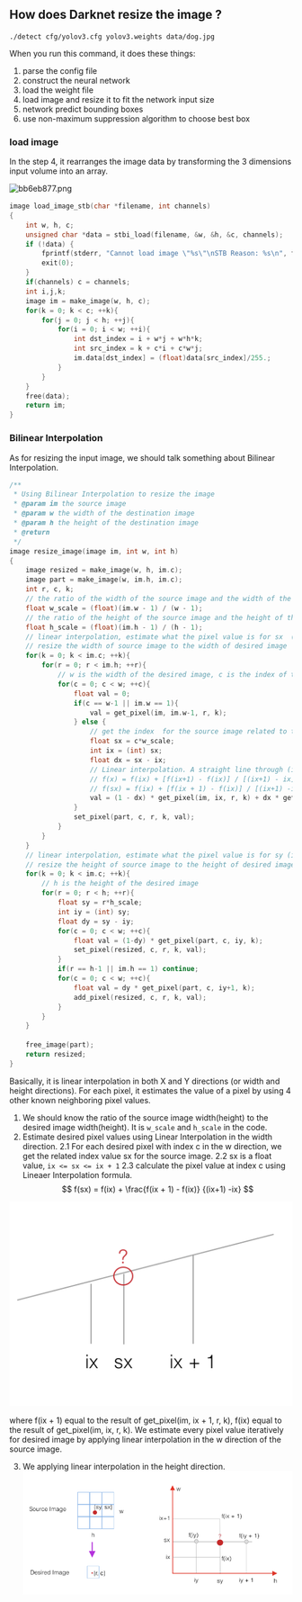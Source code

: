 ## How does Darknet resize the image ? 

```
./detect cfg/yolov3.cfg yolov3.weights data/dog.jpg 
```
When you run this command, it does these things: 

1. parse the config file 
2. construct the neural network 
3. load the weight file 
4. load image and resize it to fit the network input size
5. network predict bounding boxes
6. use non-maximum suppression algorithm to choose best box


### load image 

In the step 4, it rearranges the image data by transforming the 3 dimensions input volume into an array. 

![bb6eb877.png](:storage/./attachments/bb6eb877.png)
```c++
image load_image_stb(char *filename, int channels)
{
    int w, h, c;
    unsigned char *data = stbi_load(filename, &w, &h, &c, channels);
    if (!data) {
        fprintf(stderr, "Cannot load image \"%s\"\nSTB Reason: %s\n", filename, stbi_failure_reason());
        exit(0);
    }
    if(channels) c = channels;
    int i,j,k;
    image im = make_image(w, h, c);
    for(k = 0; k < c; ++k){
        for(j = 0; j < h; ++j){
            for(i = 0; i < w; ++i){
                int dst_index = i + w*j + w*h*k;
                int src_index = k + c*i + c*w*j;
                im.data[dst_index] = (float)data[src_index]/255.;
            }
        }
    }
    free(data);
    return im;
}

```

### Bilinear Interpolation

As for resizing the input image, we should talk something about Bilinear Interpolation.

```c++
/**
 * Using Bilinear Interpolation to resize the image
 * @param im the source image
 * @param w the width of the destination image
 * @param h the height of the destination image
 * @return
 */
image resize_image(image im, int w, int h)
{
    image resized = make_image(w, h, im.c);   
    image part = make_image(w, im.h, im.c);
    int r, c, k;
    // the ratio of the width of the source image and the width of the destination image
    float w_scale = (float)(im.w - 1) / (w - 1);
    // the ratio of the height of the source image and the height of the destination image
    float h_scale = (float)(im.h - 1) / (h - 1);
    // linear interpolation, estimate what the pixel value is for sx  (ix <= sx < ix +1)
    // resize the width of source image to the width of desired image
    for(k = 0; k < im.c; ++k){
        for(r = 0; r < im.h; ++r){
            // w is the width of the desired image, c is the index of the pixel in the desired image
            for(c = 0; c < w; ++c){
                float val = 0;
                if(c == w-1 || im.w == 1){
                    val = get_pixel(im, im.w-1, r, k);
                } else {
                    // get the index  for the source image related to the index c for a desired image
                    float sx = c*w_scale;
                    int ix = (int) sx;
                    float dx = sx - ix;
                    // Linear interpolation. A straight line through (ix, f(ix)), (ix+1, f(ix+1)) satisfies
                    // f(x) = f(ix) + [f(ix+1) - f(ix)] / [(ix+1) - ix]; If we set x equal to sx (ix <= sx < ix +1); then
                    // f(sx) = f(ix) + [f(ix + 1) - f(ix)] / [(ix+1) -ix]
                    val = (1 - dx) * get_pixel(im, ix, r, k) + dx * get_pixel(im, ix+1, r, k);
                }
                set_pixel(part, c, r, k, val);
            }
        }
    }
    // linear interpolation, estimate what the pixel value is for sy (iy <= sy < iy + 1)
    // resize the height of source image to the height of desired image
    for(k = 0; k < im.c; ++k){
        // h is the height of the desired image
        for(r = 0; r < h; ++r){
            float sy = r*h_scale;
            int iy = (int) sy;
            float dy = sy - iy;
            for(c = 0; c < w; ++c){
                float val = (1-dy) * get_pixel(part, c, iy, k);
                set_pixel(resized, c, r, k, val);
            }
            if(r == h-1 || im.h == 1) continue;
            for(c = 0; c < w; ++c){
                float val = dy * get_pixel(part, c, iy+1, k);
                add_pixel(resized, c, r, k, val);
            }
        }
    }

    free_image(part);
    return resized;
}

```

Basically, it is linear interpolation in both X and Y directions (or width and height directions). For each pixel, it estimates the value of a pixel by using 4 other known neighboring pixel values.

1. We should know the ratio of the source image width(height) to the desired image width(height). It is `w_scale` and `h_scale` in the code. 
2. Estimate desired pixel values using Linear Interpolation in the width direction. 
  2.1 For each desired pixel with index c in the w direction, we get the related index value sx for the source image. 
  2.2 sx is a float value, `ix <= sx <= ix + 1`
  2.3 calculate the pixel value at index c using Lineaer Interpolation formula. 
   $$ f(sx) = f(ix) + \frac{f(ix + 1) - f(ix)} {(ix+1) -ix} $$ 

![747e4f3a.png](./attachments/747e4f3a.png)

where f(ix + 1) equal to the result of get_pixel(im, ix + 1, r, k), f(ix) equal to the result of get_pixel(im, ix, r, k). We estimate every pixel value iteratively for desired image by applying linear interpolation in the w direction of the source image. 
 
 3. We applying linear interpolation in the height direction. 
![dc268baf.png](./attachments/dc268baf.png)